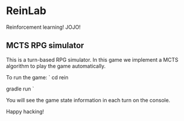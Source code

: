 # ReinLab
Reinforcement learning! JOJO!

## MCTS RPG simulator

This is a turn-based RPG simulator. In this game we implement a MCTS algorithm to play the game automatically.

To run the game:
`
cd rein

gradle run
`

You will see the game state information in each turn on the console.

Happy hacking!
